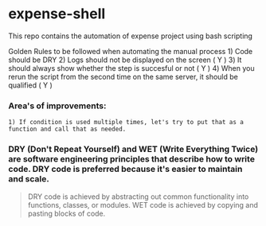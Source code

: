 # expense-shell
This repo contains the automation of expense project using bash scripting

Golden Rules to be followed when automating the manual process
    1) Code should be DRY 
    2) Logs should not be displayed on the screen ( Y )
    3) It should always show whether the step is succesful or not  ( Y )
    4) When you rerun the script from the second time on the same server, it should be qualified ( Y )

### Area's of improvements:
    1) If condition is used multiple times, let's try to put that as a function and call that as needed.

### DRY (Don't Repeat Yourself) and WET (Write Everything Twice) are software engineering principles that describe how to write code. DRY code is preferred because it's easier to maintain and scale. 
> DRY code is achieved by abstracting out common functionality into functions, classes, or modules. WET code is achieved by copying and pasting blocks of code. 